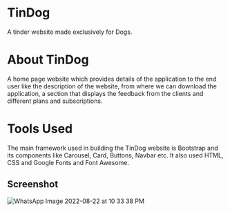 # TinDog

A tinder website made exclusively for Dogs.

# About TinDog

A home page website which provides details of the application to the end user like the description of the website, from where we can download the application, a section that displays the feedback from the clients and different plans and subscriptions.

# Tools Used

The main framework used in building the TinDog website is Bootstrap and its components like Carousel, Card, Buttons, Navbar etc. It also used HTML, CSS and Google Fonts and Font Awesome.

## Screenshot
![WhatsApp Image 2022-08-22 at 10 33 38 PM](https://user-images.githubusercontent.com/74251246/185978342-abf38e1b-745a-49c4-abf9-99f88fb5ace7.jpeg)


